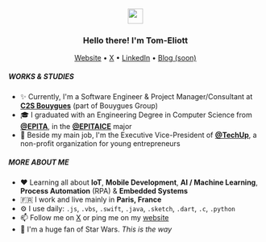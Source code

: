 <h3 align="center"><img src="https://media.giphy.com/media/hvRJCLFzcasrR4ia7z/giphy.gif" width="30px"></h3>
<h3 align="center">Hello there! I'm Tom-Eliott</h3>
<p align="center">
  <a href="https://tomeliott.com">Website</a> •
  <a href="https://twitter.com/tomeliott">X</a> •
  <a href="https://www.linkedin.com/in/tomeliott/">LinkedIn</a> •
  <a href="https://find3r.eu">Blog (soon)</a>
</p>

##### WORKS & STUDIES
- ✨ Currently, I'm a Software Engineer & Project Manager/Consultant at [**C2S Bouygues**](https://www.c2s-bouygues.com) (part of Bouygues Group)
- 🎓 I graduated with an Engineering Degree in Computer Science from [**@EPITA**](https://www.github.com/epita), in the [**@EPITAICE**](https://www.github.com/epitaice) major
- 🌱 Beside my main job, I'm the Executive Vice-President of [**@TechUp**](https://github.com/techupnetwork), a non-profit organization for young entrepreneurs

##### MORE ABOUT ME
- ♥️ Learning all about **IoT**, **Mobile Development**, **AI / Machine Learning**, **Process Automation** (RPA) & **Embedded Systems**
- 🇫🇷 I work and live mainly in **Paris, France**
- ⚙️ I use daily: `.js`, `.vbs`, `.swift`, `.java`, `.sketch`, `.dart`, `.c`, `.python`
- 📫 Follow me on [X](https://twitter.com/tomeliott) or ping me on my [website](https://tomeliott.com)
- 🚀 I'm a huge fan of Star Wars. *This is the way*
